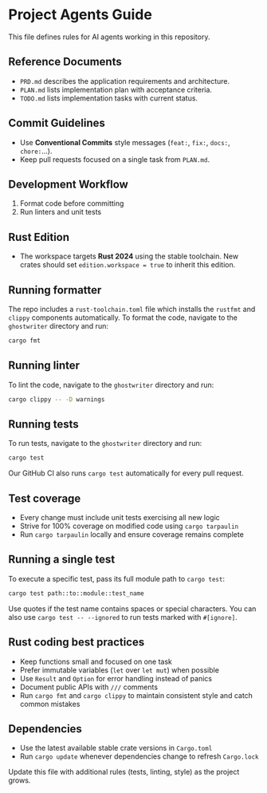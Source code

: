 # Project Agents Guide

This file defines rules for AI agents working in this repository.

## Reference Documents
- `PRD.md` describes the application requirements and architecture.
- `PLAN.md` lists implementation plan with acceptance criteria.
- `TODO.md` lists implementation tasks with current status.

## Commit Guidelines
- Use **Conventional Commits** style messages (`feat:`, `fix:`, `docs:`, `chore:`...).
- Keep pull requests focused on a single task from `PLAN.md`.

## Development Workflow
1. Format code before committing
2. Run linters and unit tests

## Rust Edition
- The workspace targets **Rust 2024** using the stable toolchain. New crates
  should set `edition.workspace = true` to inherit this edition.

## Running formatter
The repo includes a `rust-toolchain.toml` file which installs the `rustfmt` and
`clippy` components automatically. To format the code, navigate to the
`ghostwriter` directory and run:
```bash
cargo fmt
```

## Running linter
To lint the code, navigate to the `ghostwriter` directory and run:
```bash
cargo clippy -- -D warnings
```

## Running tests
To run tests, navigate to the `ghostwriter` directory and run:
```bash
cargo test
```
Our GitHub CI also runs `cargo test` automatically for every pull request.

## Test coverage
- Every change must include unit tests exercising all new logic
- Strive for 100% coverage on modified code using `cargo tarpaulin`
- Run `cargo tarpaulin` locally and ensure coverage remains complete

## Running a single test
To execute a specific test, pass its full module path to `cargo test`:
```bash
cargo test path::to::module::test_name
```
Use quotes if the test name contains spaces or special characters. You can also
use `cargo test -- --ignored` to run tests marked with `#[ignore]`.

## Rust coding best practices
- Keep functions small and focused on one task
- Prefer immutable variables (`let` over `let mut`) when possible
- Use `Result` and `Option` for error handling instead of panics
- Document public APIs with `///` comments
- Run `cargo fmt` and `cargo clippy` to maintain consistent style and catch
  common mistakes

## Dependencies
- Use the latest available stable crate versions in `Cargo.toml`
- Run `cargo update` whenever dependencies change to refresh `Cargo.lock`

Update this file with additional rules (tests, linting, style) as the project grows.
